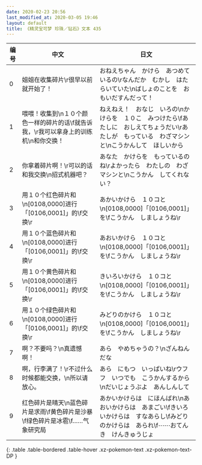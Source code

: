 ```yaml
---
date: 2020-02-23 20:56
last_modified_at: 2020-03-05 19:46
layout: default
title: 《精灵宝可梦 珍珠／钻石》文本 435
---
```

| 编号 | 中文 | 日文 |
| ---- | ---- | ---- |
| 0 | 姐姐在收集碎片\r很早以前就开始了！ | おねえちゃん　かけら　あつめているの\rなんだか　むかし　はたらいていた\nばしょのことを　おもいだすんだって！ |
| 1 | 喂喂！收集到\n１０个颜色一样的碎片的话\f就告诉我，\r我可以拿身上的训练机\n和你交换！ | ねえねえ！　おなじ　いろの\nかけらを　１０こ　みつけたら\fあたしに　おしえてちょうだい\rあたしが　もっている　わざマシンと\nこうかんして　ほしいから |
| 2 | 你拿着碎片啊！\r可以的话和我交换\n招式机器吧？ | あなた　かけらを　もっているのね\rよかったら　わたしの　わざマシンと\nこうかん　してくれない？ |
| 3 | 用１０个红色碎片和\n[0108,0000]进行「[0106,0001]」的\f交换\r | あかいかけら　１０コと\n[0108,0000]「[0106,0001]」を\fこうかん　しましょうね\r |
| 4 | 用１０个蓝色碎片和\n[0108,0000]进行「[0106,0001]」的\f交换\r | あおいかけら　１０コと\n[0108,0000]「[0106,0001]」を\fこうかん　しましょうね\r |
| 5 | 用１０个黄色碎片和\n[0108,0000]进行「[0106,0001]」的\f交换\r | きいろいかけら　１０コと\n[0108,0000]「[0106,0001]」を\fこうかん　しましょうね\r |
| 6 | 用１０个绿色碎片和\n[0108,0000]进行「[0106,0001]」的\f交换\r | みどりのかけら　１０コと\n[0108,0000]「[0106,0001]」を\fこうかん　しましょうね\r |
| 7 | 啊？不要吗？\n真遗憾啊！ | あら　やめちゃうの？\nざんねん　だな |
| 8 | 啊，行李满了！\r不过什么时候都能交换，\n所以请放心。 | あら　にもつ　いっぱいね\rウフフ　いつでも　こうかんするから\nだいじょうぶよ　あんしんして |
| 9 | 红色碎片是晴天\n蓝色碎片是求雨\f黄色碎片是沙暴\f绿色碎片是冰雹\f……气象研究局 | あかいかけらは　にほんばれ\nあおいかけらは　あまごい\fきいろいかけらは　すなあらし\fみどりのかけらは　あられ\f⋯⋯おてんき　けんきゅうじょ |
{: .table .table-bordered .table-hover .xz-pokemon-text .xz-pokemon-text-DP }